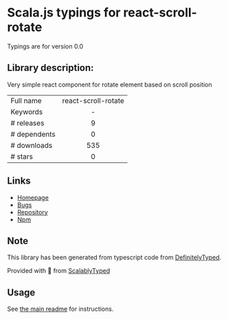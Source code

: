 
# Scala.js typings for react-scroll-rotate

Typings are for version 0.0

## Library description:
Very simple react component for rotate element based on scroll position

|                    |                 |
| ------------------ | :-------------: |
| Full name          | react-scroll-rotate |
| Keywords           | - |
| # releases         | 9 |
| # dependents       | 0 |
| # downloads        | 535 |
| # stars            | 0 |

## Links
- [Homepage](https://github.com/giladk/react-scroll-rotate#readme)
- [Bugs](https://github.com/giladk/react-scroll-rotate/issues)
- [Repository](https://github.com/giladk/react-scroll-rotate)
- [Npm](https://www.npmjs.com/package/react-scroll-rotate)
    


## Note
This library has been generated from typescript code from [DefinitelyTyped](https://definitelytyped.org).

Provided with :purple_heart: from [ScalablyTyped](https://github.com/oyvindberg/ScalablyTyped)

## Usage
See [the main readme](../../readme.md) for instructions.


